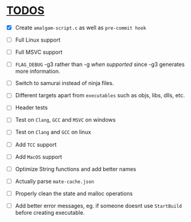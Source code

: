 # [TODOS](https://github.com/TomasBorquez/mate.h/issues/9)
- [x] Create `amalgam-script.c` as well as `pre-commit hook`
- [ ] Full Linux support
- [ ] Full MSVC support
- [ ] `FLAG_DEBUG` -g3 rather than -g *when supported* since -g3 generates more information.
- [ ] Switch to samurai instead of ninja files.
- [ ] Different targets apart from `executables` such as objs, libs, dlls, etc.
- [ ] Header tests
- [ ] Test on `Clang`, `GCC` and `MSVC` on windows
- [ ] Test on `Clang` and `GCC` on linux
- [ ] Add `TCC` support
- [ ] Add `MacOS` support
- [ ] Optimize String functions and add better names
- [ ] Actually parse `mate-cache.json`
- [ ] Properly clean the state and malloc operations
- [ ] Add better error messages, eg. if someone doesnt use `StartBuild` before creating executable.

